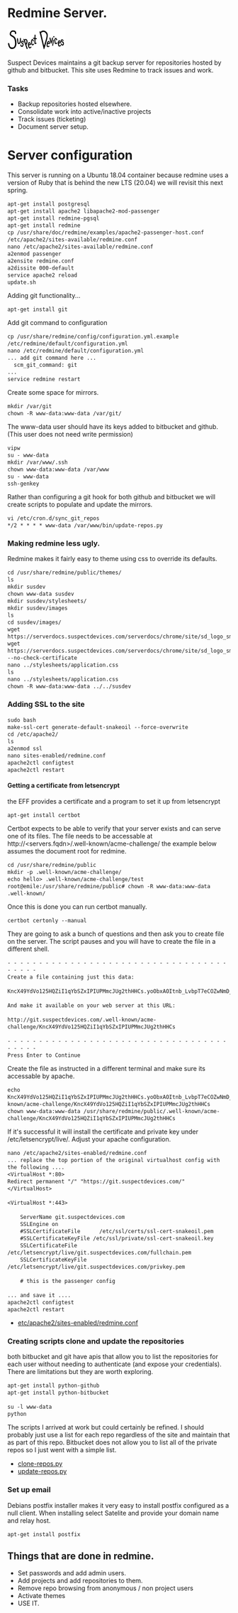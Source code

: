 # Redmine Server.
![](usr/share/redmine/public/themes/susdev/images/sd_logo_sm.png)

Suspect Devices maintains a git backup server for repositories hosted by github and bitbucket. This site uses Redmine to track issues and work. 

### Tasks
* Backup repositories hosted elsewhere.
* Consolidate work into active/inactive projects
* Track issues (ticketing)
* Document server setup.

# Server configuration
This server is running on a Ubuntu 18.04 container because redmine uses a version of Ruby that is behind the new LTS (20.04) we will revisit this next spring.

```
apt-get install postgresql
apt-get install apache2 libapache2-mod-passenger
apt-get install redmine-pgsql
apt-get install redmine
cp /usr/share/doc/redmine/examples/apache2-passenger-host.conf /etc/apache2/sites-available/redmine.conf
nano /etc/apache2/sites-available/redmine.conf
a2enmod passenger
a2ensite redmine.conf
a2dissite 000-default
service apache2 reload
update.sh
```
Adding git functionality...

```
apt-get install git
```
Add git command to configuration

```
cp /usr/share/redmine/config/configuration.yml.example /etc/redmine/default/configuration.yml
nano /etc/redmine/default/configuration.yml
... add git command here ...
  scm_git_command: git
...
service redmine restart
```
Create some space for mirrors.

```
mkdir /var/git
chown -R www-data:www-data /var/git/
```
The www-data user should have its keys added to bitbucket and github. (This user does not need write permission)

```
vipw
su - www-data
mkdir /var/www/.ssh
chown www-data:www-data /var/www
su - www-data
ssh-genkey

```
Rather than configuring a git hook for both github and bitbucket we will create scripts to populate and update the mirrors. 

```
vi /etc/cron.d/sync_git_repos
*/2 * * * * www-data /var/www/bin/update-repos.py
```
### Making redmine less ugly.
Redmine makes it fairly easy to theme using css to override its defaults.

```
cd /usr/share/redmine/public/themes/
ls
mkdir susdev
chown www-data susdev
mkdir susdev/stylesheets/
mkdir susdev/images
ls
cd susdev/images/
wget https://serverdocs.suspectdevices.com/serverdocs/chrome/site/sd_logo_sm.png
wget https://serverdocs.suspectdevices.com/serverdocs/chrome/site/sd_logo_sm.png --no-check-certificate
nano ../stylesheets/application.css 
ls
nano ../stylesheets/application.css 
chown -R www-data:www-data ../../susdev
```
### Adding SSL to the site 

```
sudo bash
make-ssl-cert generate-default-snakeoil --force-overwrite 
cd /etc/apache2/
ls
a2enmod ssl
nano sites-enabled/redmine.conf 
apache2ctl configtest
apache2ctl restart
```
#### Getting a certificate from letsencrypt
the EFF provides a certificate and a program to set it up from letsencrypt

```
apt-get install certbot
```
Certbot expects to be able to verify that your server exists and can serve one of its files. The file needs to be accessable at http://\<servers.fqdn>/.well-known/acme-challenge/ the example below assumes the document root for redmine.

```
cd /usr/share/redmine/public
mkdir -p .well-known/acme-challenge/
echo hello> .well-known/acme-challenge/test
root@emile:/usr/share/redmine/public# chown -R www-data:www-data .well-known/
```
Once this is done you can run certbot manually. 

```
certbot certonly --manual
```
They are going to ask a bunch of questions and then ask you to create file on the server.
The script pauses and you will have to create the file in a different shell. 

```
- - - - - - - - - - - - - - - - - - - - - - - - - - - - - - - - - - - - - - - -
Create a file containing just this data:

KncX49YdVo125HQZiI1qYbSZxIPIUPMmcJUg2thHHCs.yoObxAOItnb_LvbpT7eCOZwNmD_ROuCOAkQqFAoKSTc

And make it available on your web server at this URL:

http://git.suspectdevices.com/.well-known/acme-challenge/KncX49YdVo125HQZiI1qYbSZxIPIUPMmcJUg2thHHCs

- - - - - - - - - - - - - - - - - - - - - - - - - - - - - - - - - - - - - - - -
Press Enter to Continue
```
Create the file as instructed in a different terminal and make sure its accessable by apache.

```
echo KncX49YdVo125HQZiI1qYbSZxIPIUPMmcJUg2thHHCs.yoObxAOItnb_LvbpT7eCOZwNmD_ROuCOAkQqFAoKSTc>/usr/share/redmine/public/.well-known/acme-challenge/KncX49YdVo125HQZiI1qYbSZxIPIUPMmcJUg2thHHCs
chown www-data:www-data /usr/share/redmine/public/.well-known/acme-challenge/KncX49YdVo125HQZiI1qYbSZxIPIUPMmcJUg2thHHCs
```
If it's successful it will install the certificate and private key under /etc/letsencrypt/live/. Adjust your apache configuration. 

```
nano /etc/apache2/sites-enabled/redmine.conf
... replace the top portion of the original virtualhost config with the following ....
<VirtualHost *:80>
Redirect permanent "/" "https://git.suspectdevices.com/"
</VirtualHost> 

<VirtualHost *:443>

    ServerName git.suspectdevices.com
    SSLEngine on
    #SSLCertificateFile      /etc/ssl/certs/ssl-cert-snakeoil.pem
    #SSLCertificateKeyFile /etc/ssl/private/ssl-cert-snakeoil.key
    SSLCertificateFile   /etc/letsencrypt/live/git.suspectdevices.com/fullchain.pem
    SSLCertificateKeyFile   /etc/letsencrypt/live/git.suspectdevices.com/privkey.pem

    # this is the passenger config
    
... and save it ....
apache2ctl configtest
apache2ctl restart
```
* [etc/apache2/sites-enabled/redmine.conf](etc/apache2/sites-enabled/redmine.conf)


### Creating scripts clone and update the repositories
both bitbucket and git have apis that allow you to list the repositories for each user without needing to authenticate (and expose your credentials). There are limitations but they are worth exploring. 

```
apt-get install python-github
apt-get install python-bitbucket

su -l www-data
python
```
The scripts I arrived at work but could certainly be refined. 
I should probably just use a list for each repo regardless of the site and maintain that as part of this repo. Bitbucket does not allow you to list all of the private repos so I just went with a simple list.

* [clone-repos.py](var/www/bin/clone-repos.py)
* [update-repos.py](var/www/bin/update-repos.py)

### Set up email 
Debians postfix installer makes it very easy to install postfix configured as a null client. When installing select Satelite and provide your domain name and relay host.

```
apt-get install postfix
```
## Things that are done in redmine.
* Set passwords and add admin users.
* Add projects and add repositories to them. 
* Remove repo browsing from anonymous / non project users
* Activate themes
* USE IT.
